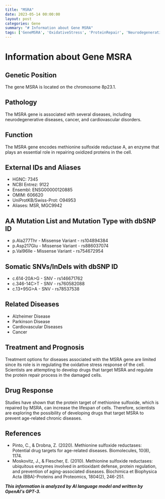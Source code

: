 ```yaml
---
title: "MSRA"
date: 2023-05-14 00:00:00
layout: post
categories: Gene
summary: "# Information about Gene MSRA"
tags: ['GeneMSRA', 'OxidativeStress', 'ProteinRepair', 'NeurodegenerativeDiseases', 'CardiovascularDisorders', 'Cancer', 'DrugTargets', 'AgeRelatedDiseases']
---
```


# Information about Gene MSRA

## Genetic Position
The gene MSRA is located on the chromosome 8p23.1.

## Pathology
The MSRA gene is associated with several diseases, including neurodegenerative diseases, cancer, and cardiovascular disorders.

## Function
The MSRA gene encodes methionine sulfoxide reductase A, an enzyme that plays an essential role in repairing oxidized proteins in the cell.

## External IDs and Aliases
- HGNC: 7345
- NCBI Entrez: 9122
- Ensembl: ENSG00000120885
- OMIM: 606620
- UniProtKB/Swiss-Prot: O94953
- Aliases: MSR, MGC9942 

## AA Mutation List and Mutation Type with dbSNP ID
- p.Ala277Thr - Missense Variant - rs104894384
- p.Asp217Glu - Missense Variant - rs886037074
- p.Val96Ile - Missense Variant - rs754672954

## Somatic SNVs/InDels with dbSNP ID
- c.614-20A>G - SNV - rs146671762
- c.346-14C>T - SNV - rs760582088
- c.13+95G>A - SNV - rs78537538

## Related Diseases
- Alzheimer Disease
- Parkinson Disease
- Cardiovascular Diseases
- Cancer

## Treatment and Prognosis
Treatment options for diseases associated with the MSRA gene are limited since its role is in regulating the oxidative stress response of the cell. Scientists are attempting to develop drugs that target MSRA and regulate the protein repair process in the damaged cells.

## Drug Response
Studies have shown that the protein target of methionine sulfoxide, which is repaired by MSRA, can increase the lifespan of cells. Therefore, scientists are exploring the possibility of developing drugs that target MSRA to prevent age-related chronic diseases.

## References
- Pinto, C., & Drobna, Z. (2020). Methionine sulfoxide reductases: Potential drug targets for age-related diseases. Biomolecules, 10(8), 1174.
- Moskovitz, J., & Flescher, E. (2010). Methionine sulfoxide reductases: ubiquitous enzymes involved in antioxidant defense, protein regulation, and prevention of aging-associated diseases. Biochimica et Biophysica Acta (BBA)-Proteins and Proteomics, 1804(2), 246-251.

**_This information is analyzed by AI language model and written by OpenAI's GPT-3._**